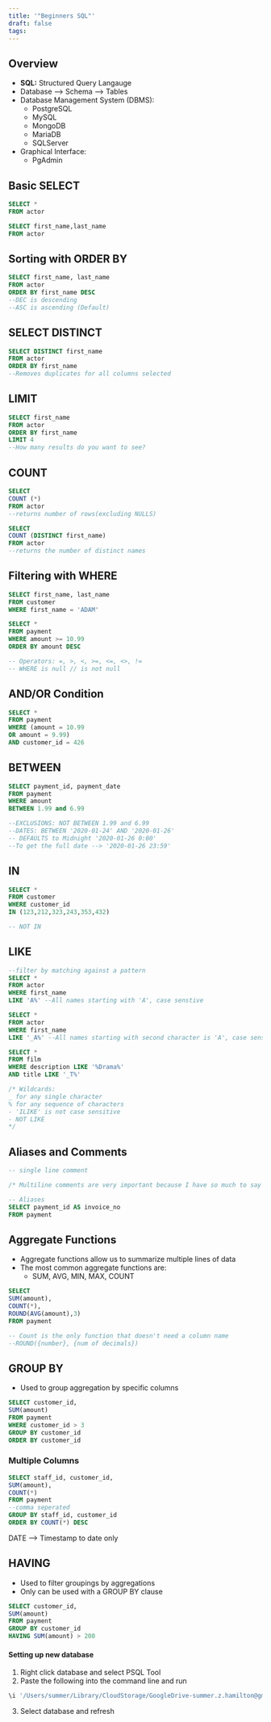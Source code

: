 ```yaml
---
title: '"Beginners SQL"'
draft: false
tags:
---
```

## Overview

- **SQL:** Structured Query Langauge
- Database --> Schema --> Tables
- Database Management System (DBMS):
    - PostgreSQL
    - MySQL
    - MongoDB
    - MariaDB
    - SQLServer
- Graphical Interface:
    - PgAdmin

## Basic SELECT

```sql
SELECT *
FROM actor

SELECT first_name,last_name
FROM actor
```

## Sorting with ORDER BY

```sql
SELECT first_name, last_name
FROM actor
ORDER BY first_name DESC
--DEC is descending
--ASC is ascending (Default)
```

## SELECT DISTINCT

```sql
SELECT DISTINCT first_name
FROM actor
ORDER BY first_name
--Removes duplicates for all columns selected
```

## LIMIT

```sql
SELECT first_name
FROM actor
ORDER BY first_name
LIMIT 4
--How many results do you want to see?
```

## COUNT

```sql
SELECT
COUNT (*)
FROM actor
--returns number of rows(excluding NULLS)

SELECT
COUNT (DISTINCT first_name)
FROM actor
--returns the number of distinct names
```

## Filtering with WHERE

```sql
SELECT first_name, last_name
FROM customer
WHERE first_name = 'ADAM'
```

```sql
SELECT *
FROM payment
WHERE amount >= 10.99
ORDER BY amount DESC

-- Operators: =, >, <, >=, <=, <>, !=
-- WHERE is null // is not null
```

## AND/OR Condition

```sql
SELECT *
FROM payment
WHERE (amount = 10.99
OR amount = 9.99)
AND customer_id = 426
```

## BETWEEN

```sql
SELECT payment_id, payment_date
FROM payment
WHERE amount
BETWEEN 1.99 and 6.99

--EXCLUSIONS: NOT BETWEEN 1.99 and 6.99
--DATES: BETWEEN '2020-01-24' AND '2020-01-26'
-- DEFAULTS to Midnight '2020-01-26 0:00'
--To get the full date --> '2020-01-26 23:59'
```

## IN

```sql
SELECT *
FROM customer
WHERE customer_id
IN (123,212,323,243,353,432)

-- NOT IN
```

## LIKE

```sql
--filter by matching against a pattern
SELECT *
FROM actor
WHERE first_name
LIKE 'A%' --All names starting with 'A', case senstive

SELECT *
FROM actor
WHERE first_name
LIKE '_A%' --All names starting with second character is 'A', case senstive

SELECT *
FROM film
WHERE description LIKE '%Drama%'
AND title LIKE '_T%'

/* Wildcards:
_ for any single character
% for any sequence of characters
- 'ILIKE' is not case sensitive
- NOT LIKE
*/
```

## Aliases and Comments

```sql
-- single line comment

/* Multiline comments are very important because I have so much to say and so many things to do that will take up so many lines.*/

-- Aliases
SELECT payment_id AS invoice_no
FROM payment
```

## Aggregate Functions

- Aggregate functions allow us to summarize multiple lines of data
- The most common aggregate functions are:
    - SUM, AVG, MIN, MAX, COUNT

```sql
SELECT
SUM(amount),
COUNT(*),
ROUND(AVG(amount),3)
FROM payment

-- Count is the only function that doesn't need a column name
--ROUND({number}, {num of decimals})
```

## GROUP BY

- Used to group aggregation by specific columns

```sql
SELECT customer_id,
SUM(amount)
FROM payment
WHERE customer_id > 3
GROUP BY customer_id
ORDER BY customer_id
```

### Multiple Columns

```sql
SELECT staff_id, customer_id,
SUM(amount),
COUNT(*)
FROM payment
--comma seperated
GROUP BY staff_id, customer_id
ORDER BY COUNT(*) DESC
```

DATE --> Timestamp to date only

## HAVING

- Used to filter groupings by aggregations
- Only can be used with a GROUP BY clause

```sql
SELECT customer_id,
SUM(amount)
FROM payment
GROUP BY customer_id
HAVING SUM(amount) > 200
```

#### Setting up new database

1. Right click database and select PSQL Tool
2. Paste the following into the command line and run

```bash
\i '/Users/summer/Library/CloudStorage/GoogleDrive-summer.z.hamilton@gmail.com/My Drive/04 - EDUCATION/Udemy/SQL/flight_database/flight_database.sql'
```

3. Select database and refresh
